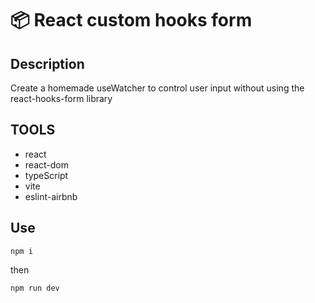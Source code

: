 # 📦 React custom hooks form

## Description

Create a homemade useWatcher to control user input without using the react-hooks-form library

## TOOLS

 - react
 - react-dom
 - typeScript
 - vite
 - eslint-airbnb

## Use

```
npm i
```
then
```
npm run dev
```
